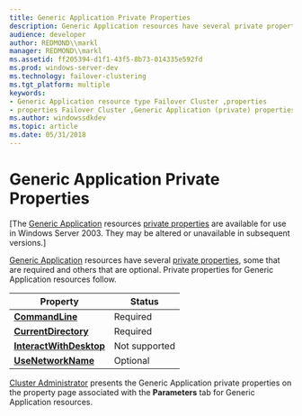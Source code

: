 ```yaml
---
title: Generic Application Private Properties
description: Generic Application resources have several private properties, some that are required and others that are optional. Private properties for Generic Application resources follow.
audience: developer
author: REDMOND\\markl
manager: REDMOND\\markl
ms.assetid: ff205394-d1f1-43f5-8b73-014335e592fd
ms.prod: windows-server-dev
ms.technology: failover-clustering
ms.tgt_platform: multiple
keywords:
- Generic Application resource type Failover Cluster ,properties
- properties Failover Cluster ,Generic Application (private) properties
ms.author: windowssdkdev
ms.topic: article
ms.date: 05/31/2018
---
```


# Generic Application Private Properties

\[The [Generic Application](generic-application.md) resources [private properties](private-properties.md) are available for use in Windows Server 2003. They may be altered or unavailable in subsequent versions.\]

[Generic Application](generic-application.md) resources have several [private properties](private-properties.md), some that are required and others that are optional. Private properties for Generic Application resources follow.



| Property                                                                | Status                   |
|-------------------------------------------------------------------------|--------------------------|
| [**CommandLine**](generic-applications-commandline.md)                 | Required<br/>      |
| [**CurrentDirectory**](generic-applications-currentdirectory.md)       | Required<br/>      |
| [**InteractWithDesktop**](generic-applications-interactwithdesktop.md) | Not supported<br/> |
| [**UseNetworkName**](generic-applications-usenetworkname.md)           | Optional<br/>      |



 

[Cluster Administrator](cluster-administrator.md) presents the Generic Application private properties on the property page associated with the **Parameters** tab for Generic Application resources.

 

 





